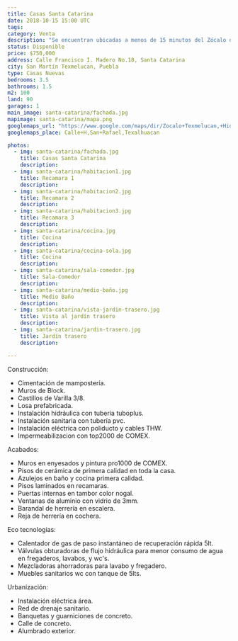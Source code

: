 ```yaml
---
title: Casas Santa Catarina
date: 2018-10-15 15:00 UTC
tags:
category: Venta
description: "Se encuentran ubicadas a menos de 15 minutos del Zócalo de San Martín Texmelucan. A unos pasos de la Iglesia y de la Presidencia Auxiliar de Santa Catarina. En planta baja encontramos el Cajón para un auto, Sala, Comedor, Cocina, Jardín Trasero, Jardín Frontal, Medio Baño. En planta alta se encuentran las 3 recamaras, Balcón en recamara principal, Vestíbulo, Estudio y Baño completo. Conjunto cerrado de 21 casas con portón eléctrico."
status: Disponible
price: $750,000
address: Calle Francisco I. Madero No.18, Santa Catarina
city: San Martín Texmelucan, Puebla
type: Casas Nuevas
bedrooms: 3.5
bathrooms: 1.5
m2: 100 
land: 90
garages: 1
main_image: santa-catarina/fachada.jpg
mapimage: santa-catarina/mapa.png
googlemaps_url: "https://www.google.com/maps/dir/Zocalo+Texmelucan,+Hidalgo+Poniente+12,+Col+Centro,+74000+San+Mart%C3%ADn+Texmelucan+de+Labastida,+Pue.,+Mexico/19.2812068,-98.4553324/@19.2841562,-98.4539796,15z/data=!3m1!4b1!4m9!4m8!1m5!1m1!1s0x85cfd47eb7fe7e05:0x82ec6fa23af5aa23!2m2!1d-98.4355089!2d19.2828984!1m0!3e0?hl=es_MX"
googlemaps_place: Calle+H,San+Rafael,Texalhuacan

photos:
  - img: santa-catarina/fachada.jpg
    title: Casas Santa Catarina
    description:
  - img: santa-catarina/habitacion1.jpg
    title: Recamara 1
    description:
  - img: santa-catarina/habitacion2.jpg
    title: Recamara 2
    description:
  - img: santa-catarina/habitacion3.jpg
    title: Recamara 3
    description:
  - img: santa-catarina/cocina.jpg
    title: Cocina
    description:
  - img: santa-catarina/cocina-sola.jpg
    title: Cocina
    description:
  - img: santa-catarina/sala-comedor.jpg
    title: Sala-Comedor
    description:
  - img: santa-catarina/medio-baño.jpg
    title: Medio Baño
    description:
  - img: santa-catarina/vista-jardin-trasero.jpg
    title: Vista al jardín trasero
    description:
  - img: santa-catarina/jardin-trasero.jpg
    title: Jardín trasero
    description:

---
```


Construcción: 

- Cimentación de mampostería.
- Muros de Block.
- Castillos de Varilla 3/8.
- Losa prefabricada.
- Instalación hidráulica con tubería tuboplus.
- Instalación sanitaria con tubería pvc.
- Instalación eléctrica con poliducto y cables THW.
- Impermeabilizacion con top2000 de COMEX.

Acabados:

- Muros en enyesados y pintura pro1000 de COMEX.
- Pisos de cerámica de primera calidad en toda la casa.
- Azulejos en baño y cocina primera calidad.
- Pisos laminados en recamaras.
- Puertas internas en tambor color nogal.
- Ventanas de aluminio con vidrio de 3mm.
- Barandal de herrería en escalera.
- Reja de herrería en cochera.

Eco tecnologias:

- Calentador de gas de paso instantáneo de recuperación rápida 5lt.
- Válvulas obturadoras de flujo hidráulica para menor consumo de agua en fregaderos, lavabos, y wc's.
- Mezcladoras ahorradoras para lavabo y fregadero.
- Muebles sanitarios wc con tanque de 5lts.

Urbanización:

- Instalación eléctrica área.
- Red de drenaje sanitario. 
- Banquetas y guarniciones de concreto.
- Calle de concreto.
- Alumbrado exterior.
